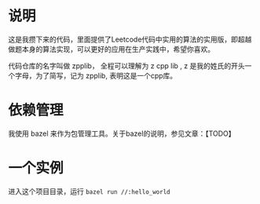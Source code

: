 # 说明
这是我攒下来的代码，里面提供了Leetcode代码中实用的算法的实用版，即超越做题本身的算法实现，可以更好的应用在生产实践中，希望你喜欢。

代码仓库的名字叫做 zpplib， 全程可以理解为 z cpp lib , z 是我的姓氏的开头一个字母，为了简写，记为 zpplib, 表明这是一个cpp库。  


# 依赖管理
我使用 bazel 来作为包管理工具。关于bazel的说明，参见文章：【TODO】

# 一个实例
进入这个项目目录，运行 ` bazel run //:hello_world `


